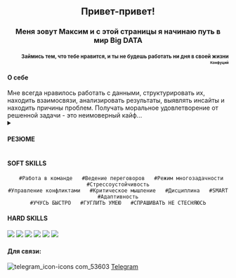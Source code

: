 <h2 align="center">Привет-привет!</a></h2>
<h3 align="center">Меня зовут Максим и с этой страницы я начинаю путь в мир Big DATA</h3>
<h4 align="right"><sub>Займись тем, что тебе нравится, 
и ты не будешь работать ни дня в своей жизни<sub><br>
<sub>Конфуций<sub></h4>
<h4 align="left">О себе</h4>
Мне всегда нравилось работать с данными, структурировать их, находить взаимосвязи, анализировать результаты, выявлять инсайты и находить причины проблем. Получать моральное удовлетворение от решенной задачи - это неимоверный кайф...

<details>
 <summary><h4>РЕЗЮМЕ</h4></summary
 
<a href="" target="_blank">Открыть</a>  
<a href="https://github.com/fobos-mk/fobos-mk/blob/main/ResumeShitilov.pdf" target="_blank">Скачать.pdf</a>
 </details>

<h4 align="left">SOFT SKILLS</h4>
<div align="center"> <pre><code class="language-c">  #Работа в команде   #Ведение переговоров   #Режим многозадачности   #Стрессоустойчивость
#Управление конфликтами   #Критическое мышление   #Дисциплина   #SMART   #Адаптивность
#УЧУСЬ БЫСТРО   #ГУГЛИТЬ УМЕЮ   #СПРАШИВАТЬ НЕ СТЕСНЯЮСЬ</div></code></pre>

<h4 align="left">HARD SKILLS</h4>
  
![](https://img.shields.io/badge/Google_Data_Studio,_Excel-pivot,_vlookup,_query-4AB197)
![](https://img.shields.io/badge/PostgreSQL-joins,_CTE,_subqueries,_window_functions-4AB197)
![](https://img.shields.io/badge/Python-Pandas,_Seaborn,_Matplotlib,_Pyspark,_NumPy-4AB197)
![](https://img.shields.io/badge/BI-Tableau,_Power_BI-4AB197)
![](https://img.shields.io/badge/AB_test-experimental_control_group,_split_test-4AB197)
![](https://img.shields.io/badge/ML-Linear_Regression,_Decision_Tree-4AB197)

<h4 align="left">Для связи:</h4>

![telegram_icon-icons com_53603](https://user-images.githubusercontent.com/108893866/179564590-89ff20e0-d739-40e7-a12a-2ba0db8a262e.png)
<a href="https://tgrm.github.io/Ma_swq" tatget="_blank">Telegram</a>
